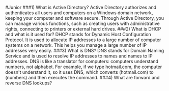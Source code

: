 #Junior
###1) What is Active Directory? 
Active Directory authorizes and authenticates all users and computers on a Windows domain network, keeping your computer and software secure. 
Through Active Directory, you can manage various functions, such as creating users with administrative rights, connecting to printers or external hard drives. 
###2) What is DHCP and what is it used for? 
DHCP stands for Dynamic Host Configuration Protocol. It is used to allocate IP addresses to a large number of computer systems on a network. 
This helps you manage a large number of IP addresses very easily. 
###3) What is DNS?
DNS stands for Domain Naming Service and is used to resolve IP addresses to names and names to IP addresses. 
DNS is like a translator for computers: computers understand numbers, not alphabet. For example, if we type hotmail.com, the computer doesn't understand it, so it uses DNS, which converts (hotmail.com) to (numbers) and then executes the command. ###4) What are forward and reverse DNS lookups?
